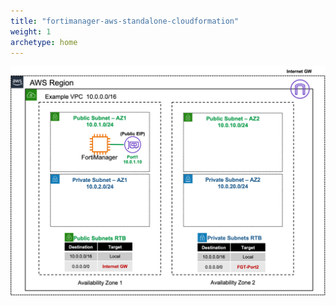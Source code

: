 ```yaml
---
title: "fortimanager-aws-standalone-cloudformation"
weight: 1
archetype: home
---
```


![](fmg-diag.png)
